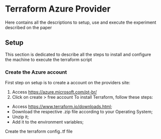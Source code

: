 # Terraform Azure Provider

Here contains all the descriptions to setup, use and execute the experiment described on the paper

## Setup
This section is dedicated to describe all the steps to install and configure the machine to execute the terraform script

### Create the Azure account 
First step on setup is to create a account on the providers site:
1. Access https://azure.microsoft.com/pt-br/
2. Click on create > free account
To install Terraform, follow these steps:
* Access https://www.terraform.io/downloads.html;
* Download the respective .zip file according to your Operating System;
* Unzip it;
* Add it to the environment variables;

Create the terraform config..tf file
